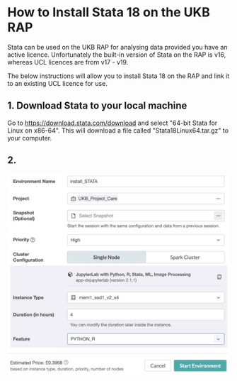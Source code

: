 # How to Install Stata 18 on the UKB RAP

Stata can be used on the UKB RAP for analysing data provided you have an active licence. Unfortunately the built-in version of Stata on the RAP is v16, whereas UCL licences are from v17 - v19.

The below instructions will allow you to install Stata 18 on the RAP and link it to an existing UCL licence for use.

## 1. Download Stata to your local machine

Go to https://download.stata.com/download and select "64-bit Stata for Linux on x86-64". This will download a file called "Stata18Linux64.tar.gz" to your computer.

## 2. 

![Jupyter Lab Job Screen](Jupyterlabjob.jpg)
